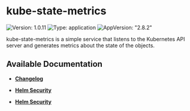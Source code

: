# kube-state-metrics

![Version: 1.0.11](https://img.shields.io/badge/Version-1.0.11-informational?style=flat-square) ![Type: application](https://img.shields.io/badge/Type-application-informational?style=flat-square) ![AppVersion: "2.8.2"](https://img.shields.io/badge/AppVersion-"2.8.2"-informational?style=flat-square)

kube-state-metrics is a simple service that listens to the Kubernetes API server and generates metrics about the state of the objects.

## Available Documentation

- [**Changelog**](CHANGELOG)

- [**Helm Security**](container-security)

- [**Helm Security**](helm-security)

